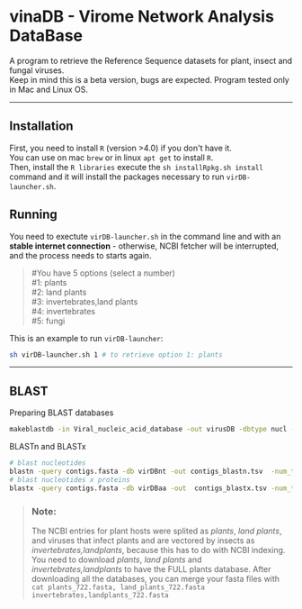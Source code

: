 # vinaDB - Virome Network Analysis DataBase

A program to retrieve the Reference Sequence datasets for plant, insect and fungal viruses. \
Keep in mind this is a beta version, bugs are expected. Program tested only in Mac and Linux OS.

------ 

## Installation 
First, you need to install `R` (version >4.0) if you don't have it. \
You can use on mac `brew` or in linux `apt get` to install `R`. \
Then, install the `R libraries` execute the `sh installRpkg.sh install` command and it will install the packages necessary to run `virDB-launcher.sh`.

## Running 

You need to exectute `virDB-launcher.sh` in the command line and with an **stable internet connection** - otherwise, NCBI fetcher will be interrupted, and the process needs to starts again.

>#You have 5 options (select a number) \
#1: plants \
#2: land plants \
#3: invertebrates,land plants \
#4: invertebrates \
#5: fungi

This is an example to run `virDB-launcher`:
```bash
sh virDB-launcher.sh 1 # to retrieve option 1: plants
```

----------
## BLAST
Preparing BLAST databases

```bash
makeblastdb -in Viral_nucleic_acid_database -out virusDB -dbtype nucl -hash_index
```
BLASTn and BLASTx
```bash
# blast nucleotides
blastn -query contigs.fasta -db virDBnt -out contigs_blastn.tsv  -num_threads 4 
# blast nucleotides x proteins
blastx -query contigs.fasta -db virDBaa -out  contigs_blastx.tsv -num_threads 4  
```


>### Note:
> The NCBI entries for plant hosts were splited as _plants_, _land plants_, and viruses that infect plants and are vectored by insects as _invertebrates,landplants_, because this has to do with NCBI indexing. You need to download _plants_, _land plants_ and _invertebrates,landplants_ to have the FULL plants database.
After downloading all the databases, you can merge your fasta files with `cat plants_722.fasta, land_plants_722.fasta invertebrates,landplants_722.fasta`
